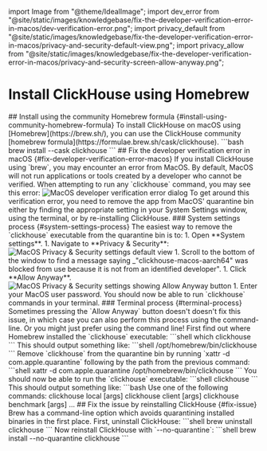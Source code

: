 import Image from "@theme/IdealImage";
import dev_error from "@site/static/images/knowledgebase/fix-the-developer-verification-error-in-macos/dev-verification-error.png";
import privacy_default from "@site/static/images/knowledgebase/fix-the-developer-verification-error-in-macos/privacy-and-security-default-view.png";
import privacy_allow from "@site/static/images/knowledgebase/fix-the-developer-verification-error-in-macos/privacy-and-security-screen-allow-anyway.png";

# Install ClickHouse using Homebrew

<VerticalStepper>
## Install using the community Homebrew formula {#install-using-community-homebrew-formula}
To install ClickHouse on macOS using [Homebrew](https://brew.sh/), you can use
the ClickHouse community [homebrew formula](https://formulae.brew.sh/cask/clickhouse).
```bash
brew install --cask clickhouse
```
## Fix the developer verification error in macOS {#fix-developer-verification-error-macos}
If you install ClickHouse using `brew`, you may encounter an error from MacOS.
By default, MacOS will not run applications or tools created by a developer who cannot be verified.
When attempting to run any `clickhouse` command, you may see this error:
<Image img={dev_error} size="sm" alt="MacOS developer verification error dialog" border />
To get around this verification error, you need to remove the app from MacOS' quarantine bin either by finding the appropriate setting in your System Settings window, using the terminal, or by re-installing ClickHouse.
### System settings process {#system-settings-process}
The easiest way to remove the `clickhouse` executable from the quarantine bin is to:
1. Open **System settings**.
1. Navigate to **Privacy & Security**:
<Image img={privacy_default} size="md" alt="MacOS Privacy & Security settings default view" border />
1. Scroll to the bottom of the window to find a message saying _"clickhouse-macos-aarch64" was blocked from use because it is not from an identified developer".
1. Click **Allow Anyway**.
<Image img={privacy_allow} size="md" alt="MacOS Privacy & Security settings showing Allow Anyway button" border />
1. Enter your MacOS user password.
You should now be able to run `clickhouse` commands in your terminal.
### Terminal process {#terminal-process}
Sometimes pressing the `Allow Anyway` button doesn't doesn't fix this issue, in which case you can also perform this process using the command-line.
Or you might just prefer using the command line!
First find out where Homebrew installed the `clickhouse` executable:
```shell
which clickhouse
```
This should output something like:
```shell
/opt/homebrew/bin/clickhouse
```
Remove `clickhouse` from the quarantine bin by running `xattr -d com.apple.quarantine` following by the path from the previous command:
```shell
xattr -d com.apple.quarantine /opt/homebrew/bin/clickhouse
```
You should now be able to run the `clickhouse` executable:
```shell
clickhouse
```
This should output something like:
```bash
Use one of the following commands:
clickhouse local [args]
clickhouse client [args]
clickhouse benchmark [args]
...
## Fix the issue by reinstalling ClickHouse {#fix-issue}
Brew has a command-line option which avoids quarantining installed binaries in the first place.
First, uninstall ClickHouse:
```shell
brew uninstall clickhouse
```
Now reinstall ClickHouse with `--no-quarantine`:
```shell
brew install --no-quarantine clickhouse
```
</VerticalStepper>
